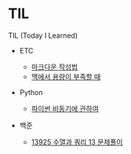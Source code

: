 # TIL
TIL (Today I Learned)

* ETC
  * [마크다운 작성법](https://github.com/zihasoo/TIL/blob/main/ETC/%EB%A7%88%ED%81%AC%EB%8B%A4%EC%9A%B4%20%EC%9E%91%EC%84%B1%EB%B2%95.md)
  * [맥에서 용량이 부족할 때](https://github.com/zihasoo/TIL/blob/main/ETC/%EB%A7%A5%EC%97%90%EC%84%9C%20%EC%9A%A9%EB%9F%89%EC%9D%B4%20%EB%B6%80%EC%A1%B1%ED%95%A0%20%EB%95%8C.md)

* Python
  * [파이썬 비동기에 관하여](https://github.com/zihasoo/TIL/blob/main/Python/%ED%8C%8C%EC%9D%B4%EC%8D%AC%20%EB%B9%84%EB%8F%99%EA%B8%B0%EC%97%90%20%EA%B4%80%ED%95%98%EC%97%AC.md)

* 백준
  * [13925 수열과 쿼리 13 문제풀이](https://github.com/zihasoo/TIL/blob/main/%EB%B0%B1%EC%A4%80/%EB%B0%B1%EC%A4%80%2013925%20-%20%EC%88%98%EC%97%B4%EA%B3%BC%20%EC%BF%BC%EB%A6%AC%2013%20%EB%AC%B8%EC%A0%9C%ED%92%80%EC%9D%B4.md)
